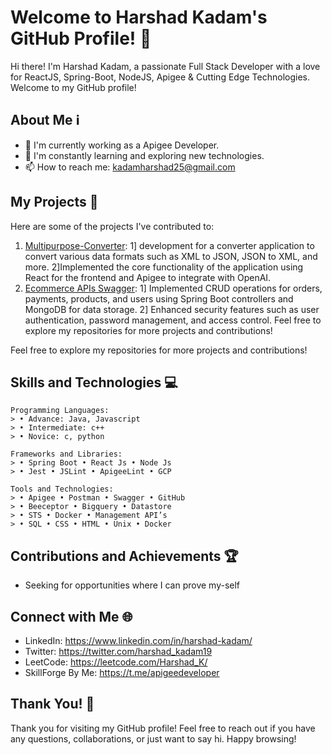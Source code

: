 # Welcome to Harshad Kadam's GitHub Profile! 👋

Hi there! I'm Harshad Kadam, a passionate Full Stack Developer with a love for ReactJS, Spring-Boot, NodeJS, Apigee & Cutting Edge Technologies. Welcome to my GitHub profile!

## About Me ℹ️

- 💼 I'm currently working as a Apigee Developer.
- 🌱 I'm constantly learning and exploring new technologies.
- 📫 How to reach me: kadamharshad25@gmail.com

## My Projects 🚀

Here are some of the projects I've contributed to:

1. [Multipurpose-Converter](https://datamorphing.netlify.app/): 1] development for a converter application to convert various data formats such as XML to JSON, JSON to XML, and more. 2]Implemented the core functionality of the application using React for the frontend and Apigee to integrate with OpenAI.
2. [Ecommerce APIs Swagger](https://ecommerceapplication-springboot-production.up.railway.app/swagger-ui.html): 1] Implemented CRUD operations for orders, payments, products, and users using Spring Boot controllers and MongoDB for data storage. 2] Enhanced security features such as user authentication, password management, and access control.
Feel free to explore my repositories for more projects and contributions!

Feel free to explore my repositories for more projects and contributions!

## Skills and Technologies 💻
```
Programming Languages: 
> • Advance: Java, Javascript
> • Intermediate: c++
> • Novice: c, python

Frameworks and Libraries: 
> • Spring Boot • React Js • Node Js
> • Jest • JSLint • ApigeeLint • GCP

Tools and Technologies: 
> • Apigee • Postman • Swagger • GitHub
> • Beeceptor • Bigquery • Datastore
> • STS • Docker • Management API’s
> • SQL • CSS • HTML • Unix • Docker
```
## Contributions and Achievements 🏆

- Seeking for opportunities where I can prove my-self

## Connect with Me 🌐

- LinkedIn: https://www.linkedin.com/in/harshad-kadam/
- Twitter: https://twitter.com/harshad_kadam19
- LeetCode: https://leetcode.com/Harshad_K/
- SkillForge By Me: https://t.me/apigeedeveloper

## Thank You! 🙏

Thank you for visiting my GitHub profile! Feel free to reach out if you have any questions, collaborations, or just want to say hi. Happy browsing!

<!--
**harshad-kadam/harshad-kadam** is a ✨ _special_ ✨ repository because its `README.md` (this file) appears on your GitHub profile.

Here are some ideas to get you started:

- 🔭 I’m currently working on ...
- 🌱 I’m currently learning ...
- 👯 I’m looking to collaborate on ...
- 🤔 I’m looking for help with ...
- 💬 Ask me about ...
- 📫 How to reach me: ...
- 😄 Pronouns: ...
- ⚡ Fun fact: ...
-->

